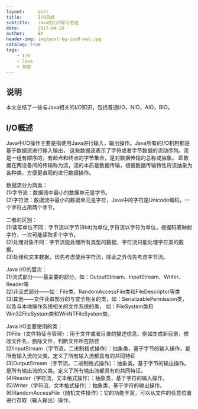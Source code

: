 ```yaml
---
layout:     post
title:      I/O总结
subtitle:   Java的I/O学习总结
date:       2017-04-25
author:     BY
header-img: img/post-bg-ios9-web.jpg
catalog: true
tags:
    - I/O
    - Java
    - 总结
---
```


## 说明
本文总结了一些与Java相关的I/O知识，包括普通I/O，NIO，AIO，BIO。

## I/O概述

Java中I/O操作主要是指使用Java进行输入，输出操作。Java所有的I/O机制都是基于数据流进行输入输出，
这些数据流表示了字符或者字节数据的流动序列。流是一组有顺序的，有起点和终点的字节集合，是对数据传输的总称或抽象。
即数据在两设备间的传输称为流，流的本质是数据传输，根据数据传输特性将流抽象为各种类，方便更直观的进行数据操作。

数据流分为两类：  
    (1)字节流：数据流中最小的数据单元是字节。  
    (2)字符流：数据流中最小的数据单元是字符，Java中的字符是Unicode编码，一个字符占用两个字节。
    
二者的区别：  
    (1)读写单位不同：字节流以字节(8bit)为单位,字符流以字符为单位，根据码表映射字符，一次可能读取多个字节。  
    (2)处理对象不同：字节流能处理所有类型的数据，字符流只能处理字符类的数据。  
    (3)处理纯文本数据，优先考虑使用字符流，除此之外优先考虑字节流。  

Java I/O的层次：  
    (1)流式部分——最主要的部分。如：OutputStream、InputStream、Writer、Reader等  
    (2)非流式部分——如：File类、RandomAccessFile类和FileDescriptor等类  
    (3)其他——文件读取部分的与安全相关的类，如：SerializablePermission类，以及与本地操作系统相关的文件系统的类，
    如：FileSystem类和Win32FileSystem类和WinNTFileSystem类。  

Java I/O主要使用的类：  
    (1)File（文件特征与管理）：用于文件或者目录的描述信息，例如生成新目录，修改文件名，删除文件，判断文件所在路径  
    (2)InputStream（字节流，二进制格式操作）：抽象类，基于字节的输入操作，是所有输入流的父类。定义了所有输入流都具有的共同特征  
    (3)OutputStream（字节流，二进制格式操作）：抽象类。基于字节的输出操作。是所有输出流的父类。定义了所有输出流都具有的共同特征。  
    (4)Reader（字符流，文本格式操作）：抽象类，基于字符的输入操作。  
    (5)Writer（字符流，文本格式操作）：抽象类，基于字符的输出操作。  
    (6)RandomAccessFile（随机文件操作）：它的功能丰富，可以从文件的任意位置进行存取（输入输出）操作。
